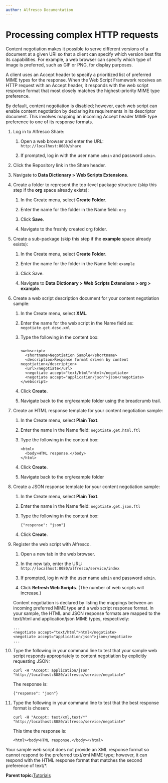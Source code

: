 ```yaml
---
author: Alfresco Documentation
---
```


# Processing complex HTTP requests

Content negotiation makes it possible to serve different versions of a document at a given URI so that a client can specify which version best fits its capabilities. For example, a web browser can specify which type of image is preferred, such as GIF or PNG, for display purposes.

A client uses an Accept header to specify a prioritized list of preferred MIME types for the response. When the Web Script Framework receives an HTTP request with an Accept header, it responds with the web script response format that most closely matches the highest-priority MIME type preference.

By default, content negotiation is disabled; however, each web script can enable content negotiation by declaring its requirements in its descriptor document. This involves mapping an incoming Accept header MIME type preference to one of its response formats.

1.  Log in to Alfresco Share:

    1.  Open a web browser and enter the URL: `http://localhost:8080/share`

    2.  If prompted, log in with the user name `admin` and password `admin`.

2.  Click the Repository link in the Share header.

3.  Navigate to **Data Dictionary \> Web Scripts Extensions**.

4.  Create a folder to represent the top-level package structure \(skip this step if the **org** space already exists\):

    1.  In the Create menu, select **Create Folder**.

    2.  Enter the name for the folder in the Name field: `org`

    3.  Click **Save**.

    4.  Navigate to the freshly created org folder.

5.  Create a sub-package \(skip this step if the **example** space already exists\):

    1.  In the Create menu, select **Create Folder**.

    2.  Enter the name for the folder in the Name field: `example`

    3.  Click Save.

    4.  Navigate to **Data Dictionary \> Web Scripts Extensions \> org \> example**.

6.  Create a web script description document for your content negotiation sample:

    1.  In the Create menu, select **XML**.

    2.  Enter the name for the web script in the Name field as: `negotiate.get.desc.xml`

    3.  Type the following in the content box:

        ```
        
        <webscript>
          <shortname>Negotiation Sample</shortname>
          <description>Response format driven by content negotiation</description>
          <url>/negotiate</url>
          <negotiate accept="text/html">html</negotiate>
          <negotiate accept="application/json">json</negotiate>
        </webscript>
        ```

    4.  Click **Create**.

    5.  Navigate back to the org/example folder using the breadcrumb trail.

7.  Create an HTML response template for your content negotiation sample:

    1.  In the Create menu, select **Plain Text**.

    2.  Enter the name in the Name field: `negotiate.get.html.ftl`

    3.  Type the following in the content box:

        ```
        <html>
          <body>HTML response.</body>
        </html>
        ```

    4.  Click **Create**.

    5.  Navigate back to the org/example folder

8.  Create a JSON response template for your content negotiation sample:

    1.  In the Create menu, select **Plain Text**.

    2.  Enter the name in the Name field: `negotiate.get.json.ftl`

    3.  Type the following in the content box:

        ```
        {"response": "json"}
        ```

    4.  Click **Create**.

9.  Register the web script with Alfresco.

    1.  Open a new tab in the web browser.

    2.  In the new tab, enter the URL: `http://localhost:8080/alfresco/service/index`

    3.  If prompted, log in with the user name `admin` and password `admin`.

    4.  Click **Refresh Web Scripts**. \(The number of web scripts will increase.\)

    Content negotiation is declared by listing the mappings between an incoming preferred MIME type and a web script response format. In your sample, the HTML and JSON response formats are mapped to the text/html and application/json MIME types, respectively:

    ```
    ...
    <negotiate accept="text/html">html</negotiate>
    <negotiate accept="application/json">json</negotiate>
    ...
    ```

10. Type the following in your command line to test that your sample web script responds appropriately to content negotiation by explicitly requesting JSON:

    ```
    curl -H "Accept: application/json" "http://localhost:8080/alfresco/service/negotiate"
    ```

    The response is:

    ```
    {"response": "json"}
    ```

11. Type the following in your command line to test that the best response format is chosen:

    ```
    curl -H "Accept: text/xml,text/*" "http://localhost:8080/alfresco/service/negotiate"
    ```

    This time the response is:

    ```
    <html><body>HTML response.</body></html>
    ```


Your sample web script does not provide an XML response format so cannot respond to the preferred text/xml MIME type; however, it can respond with the HTML response format that matches the second preference of text/\*.

**Parent topic:**[Tutorials](../tasks/ws-tutorials.md)

